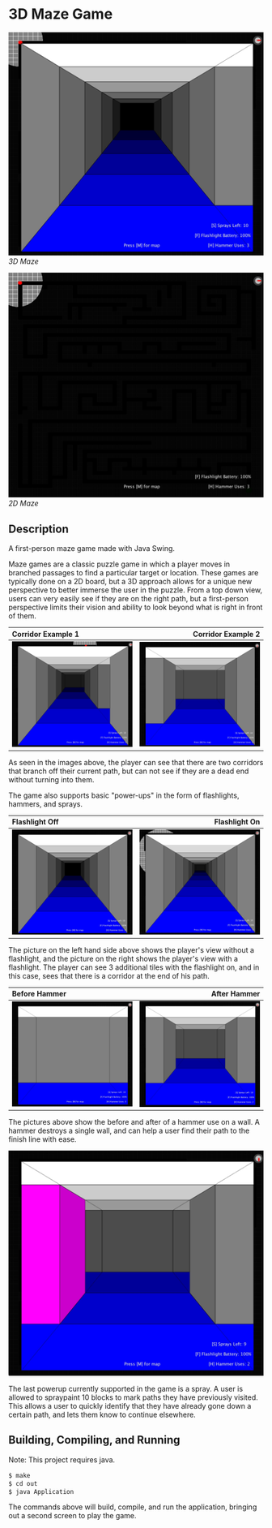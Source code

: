 # 3D Maze Game #

![3D Maze](docs/images/3D%20Maze%20Start.jpg "3D Maze")
*3D Maze*

![2D Maze](docs/images/2D%20Maze%20Start.jpg "2D Maze")
*2D Maze*

## Description ##
A first-person maze game made with Java Swing.

Maze games are a classic puzzle game in which a player moves in branched passages to find a particular target or location. These games are typically done on a 2D board, but a 3D approach allows for a unique new perspective to better immerse the user in the puzzle. From a top down view, users can very easily see if they are on the right path, but a first-person perspective limits their vision and ability to look beyond what is right in front of them.

Corridor Example 1| Corridor Example 2
:---------------------|------------:
![3D Maze Corridor](docs/images/3D%20Maze%20Corridors.jpg) | ![3D Maze Corridor 2](docs/images/3D%20Maze%20Corridors%202.jpg)

As seen in the images above, the player can see that there are two corridors that branch off their current path, but can not see if they are a dead end without turning into them.

The game also supports basic "power-ups" in the form of flashlights, hammers, and sprays.

Flashlight Off | Flashlight On
:---------------------|------------:
![3D Maze Flashlight Off](docs/images/3D%20Maze%20Flashlight%20Off.jpg) | ![3D Maze Flashlight On](docs/images/3D%20Maze%20Flashlight%20On.jpg)

The picture on the left hand side above shows the player's view without a flashlight, and the picture on the right shows the player's view with a flashlight. The player can see 3 additional tiles with the flashlight on, and in this case, sees that there is a corridor at the end of his path.

Before Hammer | After Hammer
:---------------------|------------:
![3D Maze Before Hammer](docs/images/3D%20Maze%20Wall.jpg) | ![3D Maze After Hammer](docs/images/3D%20Maze%20Broken%20Wall.jpg)

The pictures above show the before and after of a hammer use on a wall. A hammer destroys a single wall, and can help a user find their path to the finish line with ease.

![3D Maze Spray](docs/images/3D%20Maze%20Painted%20Wall.jpg)

The last powerup currently supported in the game is a spray. A user is allowed to spraypaint 10 blocks to mark paths they have previously visited. This allows a user to quickly identify that they have already gone down a certain path, and lets them know to continue elsewhere.

## Building, Compiling, and Running ##
Note: This project requires java.
```
$ make
$ cd out
$ java Application
```

The commands above will build, compile, and run the application, bringing out a second screen to play the game.
